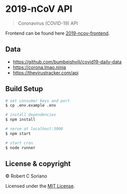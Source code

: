 # 2019-nCoV API

> Coronavirus (COVID-19) API

Frontend can be found here [2019-ncov-frontend](https://github.com/sorxrob/2019-ncov-frontend).

## Data

- https://github.com/bumbeishvili/covid19-daily-data
- https://corona.lmao.ninja
- https://thevirustracker.com/api

## Build Setup

```bash
# set consumer keys and port
$ cp .env.example .env

# install dependencies
$ npm install

# serve at localhost:3000
$ npm start

# start cron
$ node runner
```

## License & copyright

© Robert C Soriano

Licensed under the [MIT License](LICENSE).

